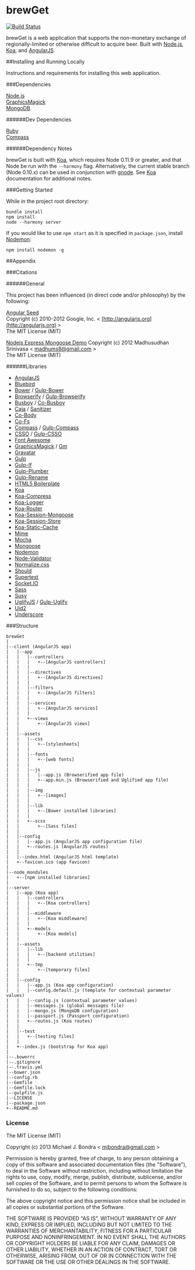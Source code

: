 brewGet
===

[![Build Status](https://api.travis-ci.org/mjbondra/brewGet.png)](https://travis-ci.org/mjbondra/brewGet)

brewGet is a web application that supports the non-monetary exchange of regionally-limited or otherwise difficult to acquire beer. Built with [Node.js](https://nodejs.org/), [Koa](http://koajs.com/), and [AngularJS](http://angularjs.org/).

##Installing and Running Locally

Instructions and requirements for installing this web application.

###Dependencies

[Node.js](https://nodejs.org/)  
[GraphicsMagick](http://www.graphicsmagick.org/)  
[MongoDB](http://www.mongodb.org/)  

######Dev Dependencies

[Ruby](https://www.ruby-lang.org)  
[Compass](http://compass-style.org/)

######Dependency Notes

brewGet is built with [Koa](http://koajs.com/), which requires Node 0.11.9 or greater, and that Node be run with the `--harmony` flag. Alternatively, the current stable branch (Node 0.10.x) can be used in conjunction with [gnode](https://github.com/TooTallNate/gnode). See [Koa](http://koajs.com/) documentation for additional notes.

###Getting Started

While in the project root directory:  

```
bundle install
npm install
node --harmony server
```
If you would like to use `npm start` as it is specified in `package.json`, install [Nodemon](http://remy.github.io/nodemon/):  

```
npm install nodemon -g
```

##Appendix

###Citations

######General

This project has been influenced (in direct code and/or philosophy) by the following:

[Angular Seed](https://github.com/angular/angular-seed)  
Copyright (c) 2010-2012 Google, Inc. < [http://angularjs.org](http://angularjs.org) >  
The MIT License (MIT)

[Nodejs Express Mongoose Demo](https://github.com/madhums/node-express-mongoose-demo)
Copyright (c) 2012 Madhusudhan Srinivasa < [madhums8@gmail.com](mailto:madhums8@gmail.com) >  
The MIT License (MIT)

######Libraries

* [AngularJS](http://angularjs.org/)
* [Bluebird](https://github.com/petkaantonov/bluebird)
* [Bower](http://bower.io/) / [Gulp-Bower](https://github.com/zont/gulp-bower)
* [Browserify](http://browserify.org/) / [Gulp-Browserify](https://github.com/deepak1556/gulp-browserify)
* [Busboy](https://github.com/mscdex/busboy) / [Co-Busboy](https://github.com/cojs/busboy)
* [Caja](https://code.google.com/p/google-caja/) / [Sanitizer](https://github.com/theSmaw/Caja-HTML-Sanitizer)
* [Co-Body](https://github.com/visionmedia/co-body)
* [Co-Fs](https://github.com/visionmedia/co-fs)
* [Compass](http://compass-style.org/) / [Gulp-Compass](https://github.com/appleboy/gulp-compass)
* [CSSO](https://github.com/css/csso) / [Gulp-CSSO](https://github.com/ben-eb/gulp-csso)
* [Font Awesome](http://fontawesome.io/)
* [GraphicsMagick](http://www.graphicsmagick.org/) / [Gm](https://github.com/aheckmann/gm)
* [Gravatar](https://github.com/emerleite/node-gravatar)
* [Gulp](http://gulpjs.com/)
* [Gulp-If](https://github.com/robrich/gulp-if)
* [Gulp-Plumber](https://github.com/floatdrop/gulp-plumber)
* [Gulp-Rename](https://github.com/hparra/gulp-rename)
* [HTML5 Boilerplate](http://html5boilerplate.com/)
* [Koa](http://koajs.com/)
* [Koa-Compress](https://github.com/koajs/compress)
* [Koa-Logger](https://github.com/koajs/logger)
* [Koa-Router](https://github.com/alexmingoia/koa-router)
* [Koa-Session-Mongoose](https://github.com/mjbondra/koa-session-mongoose)
* [Koa-Session-Store](https://github.com/hiddentao/koa-session-store)
* [Koa-Static-Cache](https://github.com/koajs/static-cache)
* [Mime](https://github.com/broofa/node-mime)
* [Mocha](http://visionmedia.github.io/mocha/)
* [Mongoose](http://mongoosejs.com/)
* [Nodemon](http://remy.github.io/nodemon/)
* [Node-Validator](https://github.com/chriso/node-validator)
* [Normalize.css](http://necolas.github.io/normalize.css/)
* [Should](https://github.com/visionmedia/should.js)
* [Supertest](https://github.com/visionmedia/supertest)
* [Socket.IO](http://socket.io/)
* [Sass](http://sass-lang.com/)
* [Susy](http://susy.oddbird.net/)
* [UglifyJS](http://lisperator.net/uglifyjs/) / [Gulp-Uglify](https://github.com/terinjokes/gulp-uglify)
* [Uid2](https://github.com/Coreh/uid2)
* [Underscore](http://underscorejs.org/)

###Structure

```
brewGet
|
|--client (AngularJS app)
|	|--app
|	|	|--controllers
|	|	|	+--[AngularJS controllers]
|	|	|
|	|	|--directives
|	|	|	+--[AngularJS directives]
|	|	|
|	|	|--filters
|	|	|	+--[AngularJS filters]
|	|	|
|	|	|--services
|	|	|	+--[AngularJS services]
|	|	|
|	|	+--views
|	|		+--[AngularJS views]
|	|
|	|--assets
|	|	|--css
|	|	|	+--[stylesheets]
|	|	|
|	|	|--fonts
|	|	|	+--[web fonts]
|	|	|
|	|	|--js
|	|	|	|--app.js (Browserified app file)
|	|	|	+--app.min.js (Browserified and Uglified app file)
|	|	|
|	|	|--img
|	|	|	+--[images]
|	|	|
|	|	|--lib
|	|	|	+--[Bower installed libraries]
|	|	|
|	|	+--scss
|	|		+--[Sass files]
|	|
|	|--config
|	|	|--app.js (AngularJS app configuration file)
|	|	+--routes.js (AngularJS routes)
|	|
|	|--index.html (AngularJS html template)
|	+--favicon.ico (app favicon)
|
|--node_mondules
|	+--[npm installed libraries]
|
|--server
|	|--app (Koa app)
|	|	|--controllers
|	|	|	+--[Koa controllers]
|	|	|
|	|	|--middleware
|	|	|	+--[Koa middleware]
|	|	|
|	|	+--models
|	|		+--[Koa models]
|	|
|	|--assets
|	|	|--lib
|	|	|	+--[backend utilities]
|	|	|
|	|	+--tmp
|	|		+--[temporary files]
|	|
|	|--config
|	|	|--app.js (Koa app configuration)
|	|	|--config.default.js (template for contextual parameter values)
|	|	|--config.js (contextual parameter values)
|	|	|--messages.js (global messages file)
|	|	|--mongo.js (MongoDB configuration)
|	|	|--passport.js (Passport configuration)
|	|	+--routes.js (Koa routes)
|	|
|	|--test
|	|	+--[testing files]
|	|
|	+--index.js (bootstrap for Koa app)
|  
|--.bowerrc
|--.gitignore
|--.travis.yml
|--bower.json
|--config.rb
|--Gemfile
|--Gemfile.lock
|--gulpfile.js
|--LICENSE
|--package.json
+--README.md
```


### License

The MIT License (MIT)

Copyright (c) 2013 Michael J. Bondra < [mjbondra@gmail.com](mailto:mjbondra@gmail.com) >

Permission is hereby granted, free of charge, to any person obtaining a copy
of this software and associated documentation files (the "Software"), to deal
in the Software without restriction, including without limitation the rights
to use, copy, modify, merge, publish, distribute, sublicense, and/or sell
copies of the Software, and to permit persons to whom the Software is
furnished to do so, subject to the following conditions:

The above copyright notice and this permission notice shall be included in
all copies or substantial portions of the Software.

THE SOFTWARE IS PROVIDED "AS IS", WITHOUT WARRANTY OF ANY KIND, EXPRESS OR
IMPLIED, INCLUDING BUT NOT LIMITED TO THE WARRANTIES OF MERCHANTABILITY,
FITNESS FOR A PARTICULAR PURPOSE AND NONINFRINGEMENT. IN NO EVENT SHALL THE
AUTHORS OR COPYRIGHT HOLDERS BE LIABLE FOR ANY CLAIM, DAMAGES OR OTHER
LIABILITY, WHETHER IN AN ACTION OF CONTRACT, TORT OR OTHERWISE, ARISING FROM,
OUT OF OR IN CONNECTION WITH THE SOFTWARE OR THE USE OR OTHER DEALINGS IN
THE SOFTWARE.
